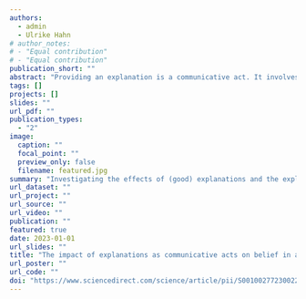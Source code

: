 ```yaml
---
authors:
  - admin
  - Ulrike Hahn
# author_notes:
# - "Equal contribution"
# - "Equal contribution"
publication_short: ""
abstract: "Providing an explanation is a communicative act. It involves an explainee, a person who receives an explanation, and an explainer, a person (or sometimes a machine) who provides an explanation. The majority of research on explanation has focused on how explanations alter explainees’ beliefs. However, one general feature of communicative acts is that they also provide information about the speaker (explainer). Work on argumentation suggests that the speaker’s reliability interacts with the content of the speaker’s message and has a significant impact on argument strength. In five experiments we explore the interplay between explanation, the explainee’s confidence in what is being explained, and the explainer’s reliability. Experiment 1 replicates results from previous literature on the impact of explanations on an explainee’s confidence in what is being explained using real-world explanations. Experiments 2 and 3 show that providing an explanation not only impacts the explainee’s confidence about what is being explained but also influences beliefs about the reliability of the explainer. Additionally, the two experiments demonstrate that the impact of explanation on the explainee’s confidence is mediated by the reliability of the explainer. In Experiment 4, we experimentally manipulated the explainer’s reliability and found that both the explainer’s reliability and whether or not an explanation was provided have a significant effect on the explainee’s confidence in what is being explained. In Experiment 5, we observed an interaction between providing an explanation and the explainer’s reliability. Specifically, we found that providing an explanation has a significantly greater impact on the explainee’s confidence in what is being explained when the explainer’s reliability is low compared to when that reliability is high. Throughout the study we point to the important impact of background knowledge, warranting further studies on this matter."
tags: []
projects: []
slides: ""
url_pdf: ""
publication_types:
  - "2"
image:
  caption: ""
  focal_point: ""
  preview_only: false
  filename: featured.jpg
summary: "Investigating the effects of (good) explanations and the explainer's reliability on our beliefs in what is being explained."
url_dataset: ""
url_project: ""
url_source: ""
url_video: ""
publication: ""
featured: true
date: 2023-01-01
url_slides: ""
title: "The impact of explanations as communicative acts on belief in a claim: The role of source reliability"
url_poster: ""
url_code: ""
doi: "https://www.sciencedirect.com/science/article/pii/S0010027723002202"
---
```

